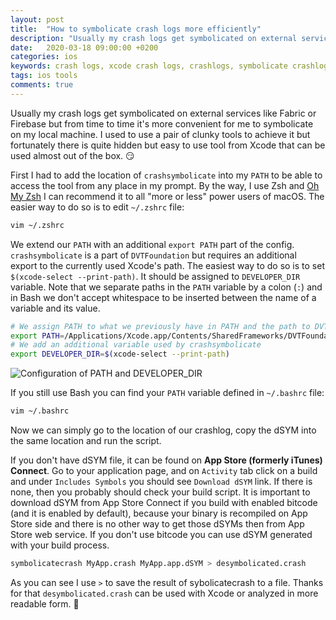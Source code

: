 ```yaml
---
layout: post
title:  "How to symbolicate crash logs more efficiently"
description: "Usually my crash logs get symbolicated on external services like Fabric or Firebase but from time to time it's more convenient to symbolicate on the local machine. I used to use a pair of clunky tools to achieve it but fortunately there is quite hidden but easy to use tool from Xcode that can be used almost out of the box..."
date:   2020-03-18 09:00:00 +0200
categories: ios
keywords: crash logs, xcode crash logs, crashlogs, symbolicate crashlogs
tags: ios tools
comments: true
---
```


Usually my crash logs get symbolicated on external services like Fabric or Firebase but from time to time it's more convenient for me to symbolicate on my local machine. I used to use a pair of clunky tools to achieve it but fortunately there is quite hidden but easy to use tool from Xcode that can be used almost out of the box. 😏

First I had to add the location of `crashsymbolicate` into my `PATH` to be able to access the tool from any place in my prompt. By the way, I use Zsh and [Oh My Zsh](https://ohmyz.sh) I can recommend it to all "more or less" power users of macOS. The easier way to do so is to edit `~/.zshrc` file:

```sh
vim ~/.zshrc
```

We extend our `PATH` with an additional `export PATH` part of the config. `crashsymbolicate` is a part of `DVTFoundation` but requires an additional export to the currently used Xcode's path. The easiest way to do so is to set `$(xcode-select --print-path)`. It should be assigned to `DEVELOPER_DIR` variable. Note that we separate paths in the `PATH` variable by a colon (`:`) and in Bash we don't accept whitespace to be inserted between the name of a variable and its value.

```sh
# We assign PATH to what we previously have in PATH and the path to DVTFoundation framework separated by a colon
export PATH=/Applications/Xcode.app/Contents/SharedFrameworks/DVTFoundation.framework/Versions/A/Resources:$PATH
# We add an additional variable used by crashsymbolicate
export DEVELOPER_DIR=$(xcode-select --print-path)
```

![Configuration of PATH and DEVELOPER_DIR]({{site.url}}/assets/2020-03-18/zshrc-1.webp)

If you still use Bash you can find your `PATH` variable defined in `~/.bashrc` file:

```sh
vim ~/.bashrc
```

Now we can simply go to the location of our crashlog, copy the dSYM into the same location and run the script.

If you don't have dSYM file, it can be found on **App Store (formerly iTunes) Connect**. Go to your application page, and on `Activity` tab click on a build and under `Includes Symbols` you should see `Download dSYM` link. If there is none, then you probably should check your build script. It is important to download dSYM from App Store Connect if you build with enabled bitcode (and it is enabled by default), because your binary is recompiled on App Store side and there is no other way to get those dSYMs then from App Store web service. If you don't use bitcode you can use dSYM generated with your build process.

```sh
symbolicatecrash MyApp.crash MyApp.app.dSYM > desymbolicated.crash
```

As you can see I use `>` to save the result of sybolicatecrash to a file. Thanks for that `desymbolicated.crash` can be used with Xcode or analyzed in more readable form. 🙌